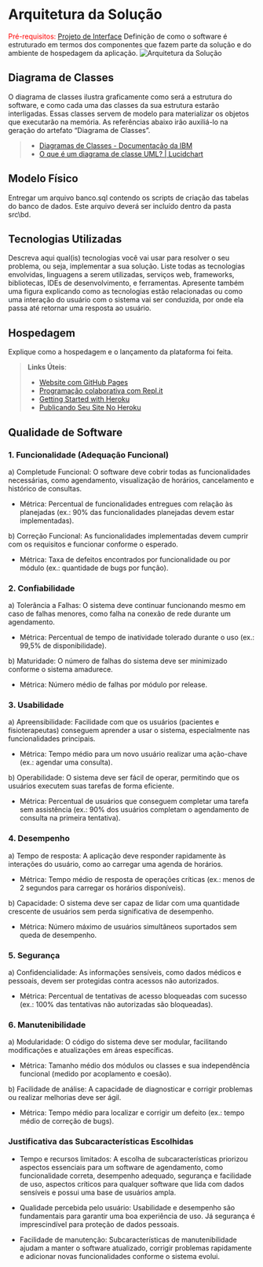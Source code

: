 # Arquitetura da Solução

<span style="color:red">Pré-requisitos: <a href="3-Projeto de Interface.md"> Projeto de Interface</a></span>
Definição de como o software é estruturado em termos dos componentes que fazem parte da solução e do ambiente de hospedagem da aplicação.
![Arquitetura da Solução](img/02-mob-arch.png)

## Diagrama de Classes
O diagrama de classes ilustra graficamente como será a estrutura do software, e como cada uma das classes da sua estrutura estarão interligadas. Essas classes servem de modelo para materializar os objetos que executarão na memória.
As referências abaixo irão auxiliá-lo na geração do artefato “Diagrama de Classes”.
> - [Diagramas de Classes - Documentação da IBM](https://www.ibm.com/docs/pt-br/rational-soft-arch/9.6.1?topic=diagrams-class)
> - [O que é um diagrama de classe UML? | Lucidchart](https://www.lucidchart.com/pages/pt/o-que-e-diagrama-de-classe-uml)

## Modelo Físico
Entregar um arquivo banco.sql contendo os scripts de criação das tabelas do banco de dados. Este arquivo deverá ser incluído dentro da pasta src\bd.

## Tecnologias Utilizadas
Descreva aqui qual(is) tecnologias você vai usar para resolver o seu problema, ou seja, implementar a sua solução. Liste todas as tecnologias envolvidas, linguagens a serem utilizadas, serviços web, frameworks, bibliotecas, IDEs de desenvolvimento, e ferramentas.
Apresente também uma figura explicando como as tecnologias estão relacionadas ou como uma interação do usuário com o sistema vai ser conduzida, por onde ela passa até retornar uma resposta ao usuário.

## Hospedagem
Explique como a hospedagem e o lançamento da plataforma foi feita.
> **Links Úteis**:
>
> - [Website com GitHub Pages](https://pages.github.com/)
> - [Programação colaborativa com Repl.it](https://repl.it/)
> - [Getting Started with Heroku](https://devcenter.heroku.com/start)
> - [Publicando Seu Site No Heroku](http://pythonclub.com.br/publicando-seu-hello-world-no-heroku.html)

## Qualidade de Software
 ### 1. Funcionalidade (Adequação Funcional)
    
a) Completude Funcional: O software deve cobrir todas as funcionalidades necessárias, como agendamento, visualização de horários, cancelamento e histórico de consultas.
* Métrica: Percentual de funcionalidades entregues com relação às planejadas (ex.: 90% das funcionalidades planejadas devem estar implementadas).
  
b) Correção Funcional: As funcionalidades implementadas devem cumprir com os requisitos e funcionar conforme o esperado.
* Métrica: Taxa de defeitos encontrados por funcionalidade ou por módulo (ex.: quantidade de bugs por função).
  
### 2. Confiabilidade
   
a) Tolerância a Falhas: O sistema deve continuar funcionando mesmo em caso de falhas menores, como falha na conexão de rede durante um agendamento.
* Métrica: Percentual de tempo de inatividade tolerado durante o uso (ex.: 99,5% de disponibilidade).
  
b) Maturidade: O número de falhas do sistema deve ser minimizado conforme o sistema amadurece.
* Métrica: Número médio de falhas por módulo por release.
  
### 3. Usabilidade
a) Apreensibilidade: Facilidade com que os usuários (pacientes e fisioterapeutas) conseguem aprender a usar o sistema, especialmente nas funcionalidades principais.
* Métrica: Tempo médio para um novo usuário realizar uma ação-chave (ex.: agendar uma consulta).
  
b) Operabilidade: O sistema deve ser fácil de operar, permitindo que os usuários executem suas tarefas de forma eficiente.
* Métrica: Percentual de usuários que conseguem completar uma tarefa sem assistência (ex.: 90% dos usuários completam o agendamento de consulta na primeira tentativa).

### 4. Desempenho
a) Tempo de resposta: A aplicação deve responder rapidamente às interações do usuário, como ao carregar uma agenda de horários.
* Métrica: Tempo médio de resposta de operações críticas (ex.: menos de 2 segundos para carregar os horários disponíveis).
  
b) Capacidade: O sistema deve ser capaz de lidar com uma quantidade crescente de usuários sem perda significativa de desempenho.
* Métrica: Número máximo de usuários simultâneos suportados sem queda de desempenho.

### 5. Segurança
a) Confidencialidade: As informações sensíveis, como dados médicos e pessoais, devem ser protegidas contra acessos não autorizados.
* Métrica: Percentual de tentativas de acesso bloqueadas com sucesso (ex.: 100% das tentativas não autorizadas são bloqueadas).

### 6. Manutenibilidade
a) Modularidade: O código do sistema deve ser modular, facilitando modificações e atualizações em áreas específicas.
* Métrica: Tamanho médio dos módulos ou classes e sua independência funcional (medido por acoplamento e coesão).
  
b) Facilidade de análise: A capacidade de diagnosticar e corrigir problemas ou realizar melhorias deve ser ágil.
* Métrica: Tempo médio para localizar e corrigir um defeito (ex.: tempo médio de correção de bugs).

### Justificativa das Subcaracterísticas Escolhidas

- Tempo e recursos limitados: A escolha de subcaracterísticas priorizou aspectos essenciais para um software de agendamento, como funcionalidade correta, desempenho adequado, segurança e facilidade de uso, aspectos críticos para qualquer software que lida com dados sensíveis e possui uma base de usuários ampla.

- Qualidade percebida pelo usuário: Usabilidade e desempenho são fundamentais para garantir uma boa experiência de uso. Já segurança é imprescindível para proteção de dados pessoais.

- Facilidade de manutenção: Subcaracterísticas de manutenibilidade ajudam a manter o software atualizado, corrigir problemas rapidamente e adicionar novas funcionalidades conforme o sistema evolui.
